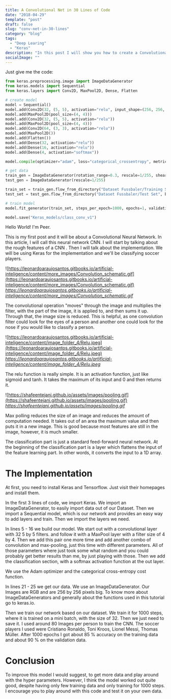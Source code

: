 ```yaml
---
title: A Convolutional Net in 30 Lines of Code
date: "2018-04-29"
template: "post"
draft: false
slug: "conv-net-in-30-lines"
category: "blog"
tags:
  - "Deep Learing"
  - "Keras"
description: "In this post I will show you how to create a Convolutional Network using Keras. We will also explore the deeper workings of a Convolutional Network"
socialImage: ""
---
```


Just give me the code:

```python
from keras.preprocessing.image import ImageDataGenerator
from keras.models import Sequential
from keras.layers import Conv2D, MaxPool2D, Dense, Flatten

# create model
model = Sequential()
model.add(Conv2D(32, (5, 5), activation="relu", input_shape=(256, 256, 3)))
model.add(MaxPool2D(pool_size=(4, 4)))
model.add(Conv2D(32, (5, 5), activation="relu"))
model.add(MaxPool2D(pool_size=(4, 4)))
model.add(Conv2D(64, (3, 3), activation="relu"))
model.add(MaxPool2D())
model.add(Flatten())
model.add(Dense(32, activation="relu"))
model.add(Dense(16, activation="relu"))
model.add(Dense(4, activation="softmax"))

model.compile(optimizer="adam", loss="categorical_crossentropy", metrics=["accuracy"])

# get data
train_gen = ImageDataGenerator(rotation_range=0.3, rescale=1/255, shear_range=0.2, zoom_range=0.2, horizontal_flip=True)
test_gen = ImageDataGenerator(rescale=1/255)

train_set = train_gen.flow_from_directory("Dataset Fussbaler/Training Set", batch_size=32)
test_set = test_gen.flow_from_directory("Dataset Fussbaler/Test Set", batch_size=32)

# train model
model.fit_generator(train_set, steps_per_epoch=1000, epochs=1, validation_data=test_set)

model.save("Keras_models/class_conv_v1")
```

Hello World! I'm Peer.

This is my first post and it will be about a Convolutional Neural Network. In this article, I will call this neural network CNN. I will start by talking about the rough features of a CNN . Then I will talk about the implementation. We will be using Keras for the implementation and we'll be classifying soccer players.

![https://leonardoaraujosantos.gitbooks.io/artificial-inteligence/content/more_images/Convolution_schematic.gif](https://leonardoaraujosantos.gitbooks.io/artificial-inteligence/content/more_images/Convolution_schematic.gif)
_https://leonardoaraujosantos.gitbooks.io/artificial-inteligence/content/more_images/Convolution_schematic.gif_

The convolutional operation "moves" through the image and multiplies the filter, with the part of the image, it is applied to, and then sums it up. Through that, the image size is reduced. This is helpful, as one convolution filter could look for the eyes of a person and another one could look for the nose if you would like to classify a person.

![https://leonardoaraujosantos.gitbooks.io/artificial-inteligence/content/image_folder_4/Relu.jpeg](https://leonardoaraujosantos.gitbooks.io/artificial-inteligence/content/image_folder_4/Relu.jpeg)
_https://leonardoaraujosantos.gitbooks.io/artificial-inteligence/content/image_folder_4/Relu.jpeg_

The relu function is really simple. It is an activation function, just like sigmoid and tanh. It takes the maximum of its input and 0 and then returns it.

![https://shafeentejani.github.io/assets/images/pooling.gif](https://shafeentejani.github.io/assets/images/pooling.gif)
_https://shafeentejani.github.io/assets/images/pooling.gif_

Max polling reduces the size of an image and reduces the amount of computation needed. It takes out of an area the maximum value and then puts it in a new image. This is good because most features are still in the image, however, it is much smaller.

The classification part is just a standard feed-forward neural network. At the beginning of the classification part is a layer which flattens the input of the feature learning part. In other words, it converts the input to a 1D array.

# The Implementation

At first, you need to install Keras and Tensorflow. Just visit their homepages and install them.

In the first 3 lines of code, we import Keras. We import an ImageDataGenerator, to easily import data out of our Dataset. Then we import a Sequential model, which is our network and provides an easy way to add layers and train. Then we import the layers we need.

In lines 5 - 16 we build our model. We start out with a convolutional layer with 32 5 by 5 filters. and follow it with a MaxPool layer with a filter size of 4 by 4. Then we add this pair one more time and add another combo of convolution and max-pooling, just this time with different parameters. All of those parameters where just took some what random and you could probably get better results than me, by just playing with those. Then we add the classification section, with a softmax activation function at the out layer.

We use the Adam optimizer and the categorical cross-entropy cost function.

In lines 21 - 25 we get our data. We use an ImageDataGenerator. Our Images are RGB and are 256 by 256 pixels big. To know more about ImageDataGenerators and generally about the functions used in this tutorial go to keras.io.

Then we train our network based on our dataset. We train it for 1000 steps, where it is trained on a mini batch, with the size of 32. Then we just need to save it. I used around 80 Images per person to train the CNN. The soccer players I used were Cristiano Ronaldo, Toni Kroos, Lionel Messi, Thomas Müller. After 1000 epochs I got about 85 % accuracy on the training data and about 90 % on the validation data.

# Conclusion

To improve this model I would suggest, to get more data and play around with the hyper parameters. However, I think the model worked out quite good, despite having only few training data and only training for 1000 steps. I encourage you to play around with this code and test it on your own data.
